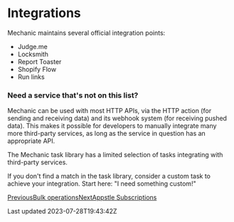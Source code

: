 # Integrations

Mechanic maintains several official integration points:

- Judge.me
- Locksmith
- Report Toaster
- Shopify Flow
- Run links

### Need a service that's not on this list?

Mechanic can be used with most HTTP APIs, via the HTTP action (for sending and receiving data) and its webhook system (for receiving pushed data). This makes it possible for developers to manually integrate many more third-party services, as long as the service in question has an appropriate API.

The Mechanic task library has a limited selection of tasks integrating with third-party services.

If you don't find a match in the task library, consider a custom task to achieve your integration. Start here: "I need something custom!"

[PreviousBulk operations](/platform/graphql/bulk-operations)[NextAppstle Subscriptions](/platform/integrations/appstle-subscriptions)

Last updated 2023-07-28T19:43:42Z